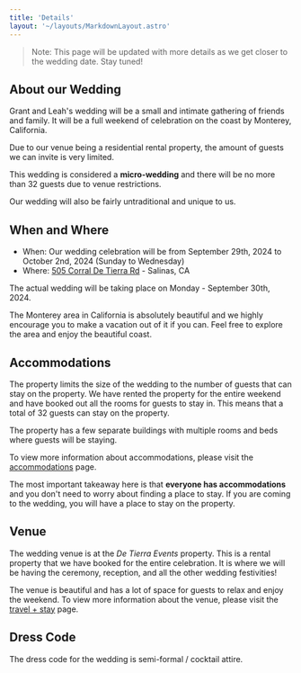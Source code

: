 ```yaml
---
title: 'Details'
layout: '~/layouts/MarkdownLayout.astro'
---
```


> Note: This page will be updated with more details as we get closer to the wedding date. Stay tuned!

## About our Wedding

Grant and Leah's wedding will be a small and intimate gathering of friends and family. It will be a full weekend of celebration on the coast by Monterey, California.

Due to our venue being a residential rental property, the amount of guests we can invite is very limited.

This wedding is considered a **micro-wedding** and there will be no more than 32 guests due to venue restrictions.

Our wedding will also be fairly untraditional and unique to us.

## When and Where

- When: Our wedding celebration will be from September 29th, 2024 to October 2nd, 2024 (Sunday to Wednesday)
- Where: [505 Corral De Tierra Rd](https://maps.app.goo.gl/e9ZA5bm9XZ361UqLA) - Salinas, CA

The actual wedding will be taking place on Monday - September 30th, 2024.

The Monterey area in California is absolutely beautiful and we highly encourage you to make a vacation out of it if you can. Feel free to explore the area and enjoy the beautiful coast.

## Accommodations

The property limits the size of the wedding to the number of guests that can stay on the property. We have rented the property for the entire weekend and have booked out all the rooms for guests to stay in. This means that a total of 32 guests can stay on the property.

The property has a few separate buildings with multiple rooms and beds where guests will be staying.

To view more information about accommodations, please visit the [accommodations](/accommodations) page.

The most important takeaway here is that **everyone has accommodations** and you don't need to worry about finding a place to stay. If you are coming to the wedding, you will have a place to stay on the property.

## Venue

The wedding venue is at the _De Tierra Events_ property. This is a rental property that we have booked for the entire celebration. It is where we will be having the ceremony, reception, and all the other wedding festivities!

The venue is beautiful and has a lot of space for guests to relax and enjoy the weekend. To view more information about the venue, please visit the [travel + stay](/travel-and-stay) page.

## Dress Code

The dress code for the wedding is semi-formal / cocktail attire.

